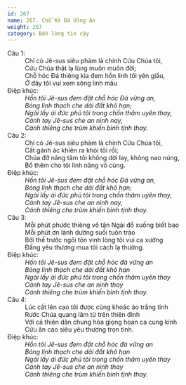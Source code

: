 ```yaml
---
id: 267
name: 267. Chỗ Kẻ Đá Vững An
weight: 267
category: Bền lòng tin cậy
---
```

<dl><dt>Câu 1:</dt><dd data-verse="1">Chỉ có Jê-sus siêu phàm là chính Cứu Chúa tôi, <br/>Cứu Chúa thật lạ lùng muôn muôn đời; <br/>Chỗ hóc Đá thiêng kia đem hồn linh tôi yên giấu, <br/>Ở đây tôi vui xem sông linh mầu </dd><dt>Điệp khúc:</dt><dd data-chorus="1"><em>Hồn tôi Jê-sus đem đặt chỗ hóc Đá vững an, <br/>Bóng linh thạch che dài đất khô hạn; <br/>Ngài lấy ái đức phủ tôi trong chốn thâm uyên thay, <br/>Cánh tay Jê-sus che an ninh nay, <br/>Cánh thiêng che trùm khiến bình tịnh thay. </em></dd><dt>Câu 2:</dt><dd data-verse="2">Chỉ có Jê-sus siêu phàm là chính Cứu Chúa tôi, <br/>Cất gánh ác khiên ra khỏi tôi rồi; <br/>Chúa đỡ nâng tâm tôi không dời lay, không nao núng, <br/>Bổ thêm cho tôi linh năng vô cùng. </dd><dt>Điệp khúc:</dt><dd data-chorus="1"><em>Hồn tôi Jê-sus đem đặt chỗ hóc Đá vững an, <br/>Bóng linh thạch che dài đất khô hạn; <br/>Ngài lấy ái đức phủ tôi trong chốn thâm uyên thay, <br/>Cánh tay Jê-sus che an ninh nay, <br/>Cánh thiêng che trùm khiến bình tịnh thay. </em></dd><dt>Câu 3:</dt><dd data-verse="3">Mỗi phút phước thiêng vô tận Ngài đổ xuống biết bao <br/>Mỗi phút ơn lành dường suối tuôn trào <br/>Bởi thế trước ngôi tôn vinh lòng tôi vui ca xướng <br/>Đấng yêu thương mua tôi cách lạ thường. </dd><dt>Điệp khúc:</dt><dd data-chorus="1"><em>Hồn tôi Jê-sus đem đặt chỗ hóc đá vững an <br/>Bóng linh thạch che dài đất khô hạn <br/>Ngài lấy ái đức phủ tôi trong chốn thâm uyên thay <br/>Cánh tay Jê-sus che an ninh thay <br/>Cánh thiêng che trùm khiến bình tịnh thay. </em></dd><dt>Câu 4:</dt><dd data-verse="4">Lúc cất lên cao tôi được cùng khoác áo trắng tinh <br/>Rước Chúa quang lâm từ trên thiên đình <br/>Với cả thiên dân chung hòa giọng hoan ca cung kính <br/>Cứu ân cao siêu yêu thương trọn tình. </dd><dt>Điệp khúc:</dt><dd data-chorus="1"><em>Hồn tôi Jê-sus đem đặt chỗ hóc đá vững an <br/>Bóng linh thạch che dài đất khô hạn <br/>Ngài lấy ái đức phủ tôi trong chốn thâm uyên thay <br/>Cánh tay Jê-sus che an ninh thay <br/>Cánh thiêng che trùm khiến bình tịnh thay. </em></dd></dl>
